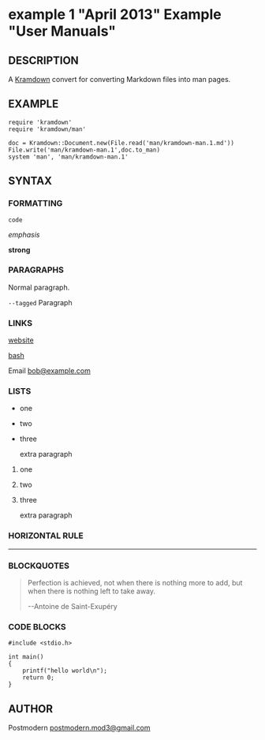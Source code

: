 # example 1 "April 2013" Example "User Manuals"

## DESCRIPTION

A [Kramdown][kramdown] convert for converting Markdown files into man pages.

## EXAMPLE

    require 'kramdown'
    require 'kramdown/man'

    doc = Kramdown::Document.new(File.read('man/kramdown-man.1.md'))
    File.write('man/kramdown-man.1',doc.to_man)
    system 'man', 'man/kramdown-man.1'

## SYNTAX

### FORMATTING

`code`

*emphasis*

**strong**

### PARAGRAPHS

Normal paragraph.

`--tagged`
  Paragraph

### LINKS

[website](http://example.com/)

[bash](man:bash(1))

Email <bob@example.com>

### LISTS

* one
* two
* three

  extra paragraph

1. one
2. two
3. three

   extra paragraph

### HORIZONTAL RULE

-------------------------------------------------------------------------------

### BLOCKQUOTES

> Perfection is achieved, not when there is nothing more to add, but when there is nothing left to take away.
>
> --Antoine de Saint-Exupéry

### CODE BLOCKS

    #include <stdio.h>

    int main()
    {
	    printf("hello world\n");
	    return 0;
    }

## AUTHOR

Postmodern <postmodern.mod3@gmail.com>

[kramdown]: http://kramdown.rubyforge.org/
